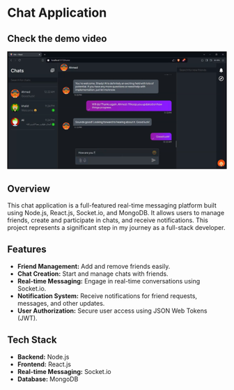 # Chat Application

## Check the demo video

[![Watch the video](https://raw.githubusercontent.com/ShadyNabil8/chat-app-MERN/main/demo.png)](https://raw.githubusercontent.com/ShadyNabil8/chat-app-MERN/main/demo.mp4)



## Overview

This chat application is a full-featured real-time messaging platform built using Node.js, React.js, Socket.io, and MongoDB. It allows users to manage friends, create and participate in chats, and receive notifications. This project represents a significant step in my journey as a full-stack developer.

## Features

- **Friend Management:** Add and remove friends easily.
- **Chat Creation:** Start and manage chats with friends.
- **Real-time Messaging:** Engage in real-time conversations using Socket.io.
- **Notification System:** Receive notifications for friend requests, messages, and other updates.
- **User Authorization:** Secure user access using JSON Web Tokens (JWT).

## Tech Stack

- **Backend:** Node.js
- **Frontend:** React.js
- **Real-time Messaging:** Socket.io
- **Database:** MongoDB